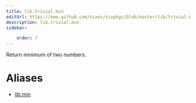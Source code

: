 ```yaml
---
title: lib.trivial.min
editUrl: https://www.github.com/nixos/nixpkgs/blob/master/lib/trivial.nix#L336C9
description: lib.trivial.min
sidebar:

    order: 7
---
```


Return minimum of two numbers.


# Aliases

- [lib.min](reference/lib/lib-min)


